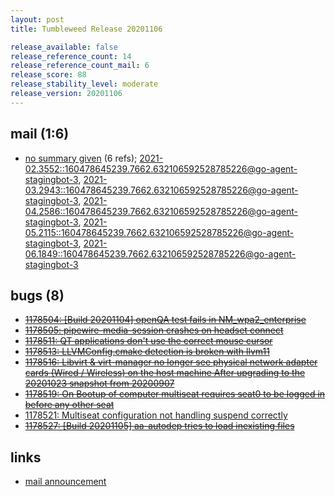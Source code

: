 ```yaml
---
layout: post
title: Tumbleweed Release 20201106

release_available: false
release_reference_count: 14
release_reference_count_mail: 6
release_score: 88
release_stability_level: moderate
release_version: 20201106
---
```


## mail (1:6)

- [no summary given](https://lists.opensuse.org/archives/list/factory@lists.opensuse.org/thread/4ATAQWTXA3YNOBXEOXXURXJWZM2DCMGC) (6 refs); [2021-02.3552::<160478645239.7662.632106592528785226@go-agent-stagingbot-3>](https://lists.opensuse.org/archives/list/factory@lists.opensuse.org/thread/4ATAQWTXA3YNOBXEOXXURXJWZM2DCMGC), [2021-03.2943::<160478645239.7662.632106592528785226@go-agent-stagingbot-3>](https://lists.opensuse.org/archives/list/factory@lists.opensuse.org/thread/4ATAQWTXA3YNOBXEOXXURXJWZM2DCMGC), [2021-04.2586::<160478645239.7662.632106592528785226@go-agent-stagingbot-3>](https://lists.opensuse.org/archives/list/factory@lists.opensuse.org/thread/4ATAQWTXA3YNOBXEOXXURXJWZM2DCMGC), [2021-05.2115::<160478645239.7662.632106592528785226@go-agent-stagingbot-3>](https://lists.opensuse.org/archives/list/factory@lists.opensuse.org/thread/4ATAQWTXA3YNOBXEOXXURXJWZM2DCMGC), [2021-06.1849::<160478645239.7662.632106592528785226@go-agent-stagingbot-3>](https://lists.opensuse.org/archives/list/factory@lists.opensuse.org/thread/4ATAQWTXA3YNOBXEOXXURXJWZM2DCMGC)

## bugs (8)

<!--more-->

- ~~[1178504: \[Build 20201104\] openQA test fails in NM_wpa2_enterprise](https://bugzilla.opensuse.org/show_bug.cgi?id=1178504)~~
- ~~[1178505: pipewire-media-session crashes on headset connect](https://bugzilla.opensuse.org/show_bug.cgi?id=1178505)~~
- ~~[1178511: QT applications don't use the correct mouse cursor](https://bugzilla.opensuse.org/show_bug.cgi?id=1178511)~~
- ~~[1178513: LLVMConfig.cmake detection is broken with llvm11](https://bugzilla.opensuse.org/show_bug.cgi?id=1178513)~~
- ~~[1178516: Libvirt & virt-manager no longer see physical network adapter cards (Wired / Wireless) on the host machine After upgrading to the 20201023 snapshot from 20200907](https://bugzilla.opensuse.org/show_bug.cgi?id=1178516)~~
- ~~[1178519: On Bootup of computer multiseat requires seat0 to be logged in before any other seat](https://bugzilla.opensuse.org/show_bug.cgi?id=1178519)~~
- [1178521: Multiseat configuration not handling suspend correctly](https://bugzilla.opensuse.org/show_bug.cgi?id=1178521)
- ~~[1178527: \[Build 20201105\] aa-autodep tries to load inexisting files](https://bugzilla.opensuse.org/show_bug.cgi?id=1178527)~~



## links

- [mail announcement](https://lists.opensuse.org/archives/list/factory@lists.opensuse.org/thread/4ATAQWTXA3YNOBXEOXXURXJWZM2DCMGC)
